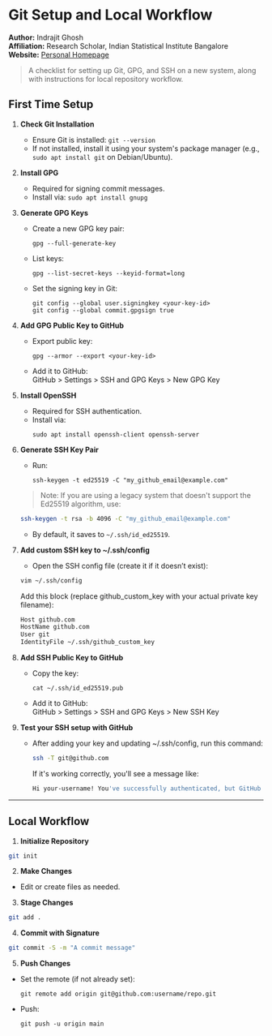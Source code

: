 # Git Setup and Local Workflow
**Author:** Indrajit Ghosh  
**Affiliation:** Research Scholar, Indian Statistical Institute Bangalore  
**Website:** [Personal Homepage](https://indrajitghosh.onrender.com/)

> A checklist for setting up Git, GPG, and SSH on a new system, along with instructions for local repository workflow.


## First Time Setup

1. **Check Git Installation**
   - Ensure Git is installed: `git --version`
   - If not installed, install it using your system's package manager (e.g., `sudo apt install git` on Debian/Ubuntu).

2. **Install GPG**
   - Required for signing commit messages.
   - Install via: `sudo apt install gnupg`

3. **Generate GPG Keys**
   - Create a new GPG key pair:
     ```
     gpg --full-generate-key
     ```
   - List keys:
     ```
     gpg --list-secret-keys --keyid-format=long
     ```
   - Set the signing key in Git:
     ```
     git config --global user.signingkey <your-key-id>
     git config --global commit.gpgsign true
     ```

4. **Add GPG Public Key to GitHub**
   - Export public key:
     ```
     gpg --armor --export <your-key-id>
     ```
   - Add it to GitHub:  
     GitHub > Settings > SSH and GPG Keys > New GPG Key

5. **Install OpenSSH**
   - Required for SSH authentication.
   - Install via:
     ```
     sudo apt install openssh-client openssh-server
     ```

6. **Generate SSH Key Pair**
   - Run:
     ```
     ssh-keygen -t ed25519 -C "my_github_email@example.com"
     ```
    
    > Note: If you are using a legacy system that doesn't support the Ed25519 algorithm, use:
    ```bash
    ssh-keygen -t rsa -b 4096 -C "my_github_email@example.com"
    ```
   - By default, it saves to `~/.ssh/id_ed25519`.

7. **Add custom SSH key to ~/.ssh/config**
    - Open the SSH config file (create it if it doesn’t exist):
    ```bash
    vim ~/.ssh/config
    ```
    Add this block (replace github_custom_key with your actual private key filename):
    ```bash
    Host github.com
    HostName github.com
    User git
    IdentityFile ~/.ssh/github_custom_key
    ```

8. **Add SSH Public Key to GitHub**
   - Copy the key:
     ```
     cat ~/.ssh/id_ed25519.pub
     ```
   - Add it to GitHub:  
     GitHub > Settings > SSH and GPG Keys > New SSH Key

9. **Test your SSH setup with GitHub**
    - After adding your key and updating ~/.ssh/config, run this command:
      ```bash
      ssh -T git@github.com
      ```
      If it's working correctly, you'll see a message like:
      ```bash
      Hi your-username! You've successfully authenticated, but GitHub does not provide shell access.
      ```
---

## Local Workflow

1. **Initialize Repository**
```bash
git init
```

2. **Make Changes**
- Edit or create files as needed.

3. **Stage Changes**
```bash
git add .
```

4. **Commit with Signature**
```bash
git commit -S -m "A commit message"
```

5. **Push Changes**
- Set the remote (if not already set):
  ```
  git remote add origin git@github.com:username/repo.git
  ```
- Push:
  ```
  git push -u origin main
  ```

